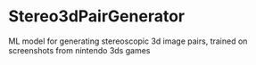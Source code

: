 # Stereo3dPairGenerator
ML model for generating stereoscopic 3d image pairs, trained on screenshots from nintendo 3ds games
